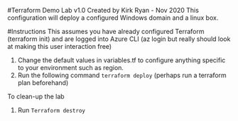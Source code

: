 #Terraform Demo Lab
v1.0 Created by Kirk Ryan - Nov 2020
This configuration will deploy a configured Windows domain and a linux box.

#Instructions
This assumes you have already configured Terraform (terraform init) and are logged into Azure CLI (az login but really should look at making this user interaction free)

1. Change the default values in variables.tf to configure anything specific to your environment such as region.
2. Run the following command ```terraform deploy``` (perhaps run a terraform plan beforehand)

To clean-up the lab

1. Run ```Terraform destroy```

